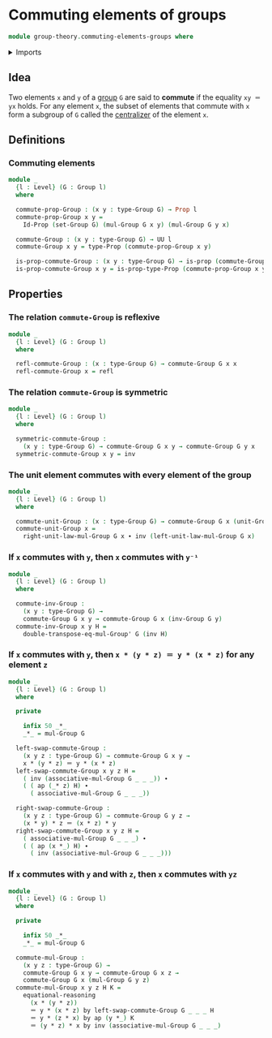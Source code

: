 # Commuting elements of groups

```agda
module group-theory.commuting-elements-groups where
```

<details><summary>Imports</summary>

```agda
open import foundation.action-on-identifications-functions
open import foundation.identity-types
open import foundation.propositions
open import foundation.sets
open import foundation.universe-levels

open import group-theory.groups
```

</details>

## Idea

Two elements `x` and `y` of a [group](group-theory.groups.md) `G` are said to
**commute** if the equality `xy ＝ yx` holds. For any element `x`, the subset of
elements that commute with `x` form a subgroup of `G` called the
[centralizer](group-theory.centralizer-subgroups.md) of the element `x`.

## Definitions

### Commuting elements

```agda
module _
  {l : Level} (G : Group l)
  where

  commute-prop-Group : (x y : type-Group G) → Prop l
  commute-prop-Group x y =
    Id-Prop (set-Group G) (mul-Group G x y) (mul-Group G y x)

  commute-Group : (x y : type-Group G) → UU l
  commute-Group x y = type-Prop (commute-prop-Group x y)

  is-prop-commute-Group : (x y : type-Group G) → is-prop (commute-Group x y)
  is-prop-commute-Group x y = is-prop-type-Prop (commute-prop-Group x y)
```

## Properties

### The relation `commute-Group` is reflexive

```agda
module _
  {l : Level} (G : Group l)
  where

  refl-commute-Group : (x : type-Group G) → commute-Group G x x
  refl-commute-Group x = refl
```

### The relation `commute-Group` is symmetric

```agda
module _
  {l : Level} (G : Group l)
  where

  symmetric-commute-Group :
    (x y : type-Group G) → commute-Group G x y → commute-Group G y x
  symmetric-commute-Group x y = inv
```

### The unit element commutes with every element of the group

```agda
module _
  {l : Level} (G : Group l)
  where

  commute-unit-Group : (x : type-Group G) → commute-Group G x (unit-Group G)
  commute-unit-Group x =
    right-unit-law-mul-Group G x ∙ inv (left-unit-law-mul-Group G x)
```

### If `x` commutes with `y`, then `x` commutes with `y⁻¹`

```agda
module _
  {l : Level} (G : Group l)
  where

  commute-inv-Group :
    (x y : type-Group G) →
    commute-Group G x y → commute-Group G x (inv-Group G y)
  commute-inv-Group x y H =
    double-transpose-eq-mul-Group' G (inv H)
```

### If `x` commutes with `y`, then `x * (y * z) ＝ y * (x * z)` for any element `z`

```agda
module _
  {l : Level} (G : Group l)
  where

  private

    infix 50 _*_
    _*_ = mul-Group G

  left-swap-commute-Group :
    (x y z : type-Group G) → commute-Group G x y →
    x * (y * z) ＝ y * (x * z)
  left-swap-commute-Group x y z H =
    ( inv (associative-mul-Group G _ _ _)) ∙
    ( ( ap (_* z) H) ∙
      ( associative-mul-Group G _ _ _))

  right-swap-commute-Group :
    (x y z : type-Group G) → commute-Group G y z →
    (x * y) * z ＝ (x * z) * y
  right-swap-commute-Group x y z H =
    ( associative-mul-Group G _ _ _) ∙
    ( ( ap (x *_) H) ∙
      ( inv (associative-mul-Group G _ _ _)))
```

### If `x` commutes with `y` and with `z`, then `x` commutes with `yz`

```agda
module _
  {l : Level} (G : Group l)
  where

  private

    infix 50 _*_
    _*_ = mul-Group G

  commute-mul-Group :
    (x y z : type-Group G) →
    commute-Group G x y → commute-Group G x z →
    commute-Group G x (mul-Group G y z)
  commute-mul-Group x y z H K =
    equational-reasoning
      (x * (y * z))
      ＝ y * (x * z) by left-swap-commute-Group G _ _ _ H
      ＝ y * (z * x) by ap (y *_) K
      ＝ (y * z) * x by inv (associative-mul-Group G _ _ _)
```
